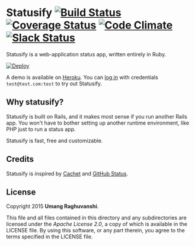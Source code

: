 # Statusify [![Build Status](https://travis-ci.org/ur0/statusify.svg)](https://travis-ci.org/ur0/statusify) [![Coverage Status](https://coveralls.io/repos/ur0/statusify/badge.svg?service=github)](https://coveralls.io/github/ur0/statusify) [![Code Climate](https://codeclimate.com/github/ur0/statusify/badges/gpa.svg)](https://codeclimate.com/github/ur0/statusify) [![Slack Status](https://statusify-slack.herokuapp.com/badge.svg)](https://statusify-slack.herokuapp.com)

Statusify is a web-application status app, written entirely in Ruby.

<!-- Remove the template parameter when we merge to the master branch -->
[![Deploy](https://www.herokucdn.com/deploy/button.svg)](https://www.heroku.com/deploy?template=https://github.com/ur0/statusify/tree/development)

A demo is available on [Heroku](https://statusify-dev.herokuapp.com/).
You can [log in](https://statusify-dev.herokuapp.com/sign_in) with credentials `test@test.com:test` to try out Statusify. 

## Why statusify?

Statusify is built on Rails, and it makes most sense if you run another Rails app. You won't have to bother setting up another runtime environment, like PHP just to run a status app.

Statusify is fast, free and customizable. 

## Credits

Statusify is inspired by [Cachet](http://cachethq.io) and [GitHub Status](https://status.github.com).

## License

Copyright 2015 **Umang Raghuvanshi**.

This file and all files contained in this directory and any subdirectories are licensed under the *Apache License 2.0*, a copy of which is available in the LICENSE file. By using this software, or any part therein, you agree to the terms specified in the LICENSE file.
